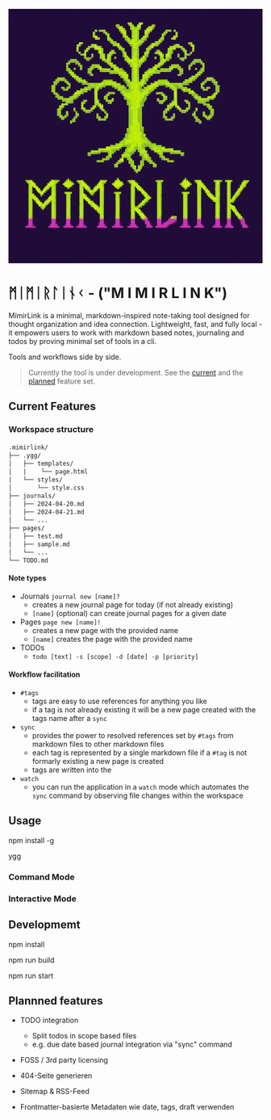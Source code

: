 ![alt text](logo.png)

# ᛗᛁᛗᛁᚱᛚᛁᚾᚲ - ("M I M I R L I N K")

MímirLink is a minimal, markdown-inspired note-taking tool designed for thought organization and idea connection. Lightweight, fast, and fully local - it empowers users to work with markdown based notes, journaling and todos by proving minimal set of tools in a cli.

Tools and workflows side by side.

> Currently the tool is under development.
> See the [current](#current-features) and the [planned](#plannned-features) feature set.

## Current Features

### Workspace structure
```
.mimirlink/
├── .ygg/
│   ├── templates/
│   |    └── page.html
|   └── styles/
│       └── style.css
├── journals/
│   ├── 2024-04-20.md
│   ├── 2024-04-21.md
│   └── ...
├── pages/
│   ├── test.md
│   ├── sample.md
│   └── ...
└── TODO.md

```

#### Note types

- Journals
  `journal new [name]?` 
  - creates a new journal page for today (if not already existing)
  - `[name]` (optional) can create journal pages for a given date
- Pages
    `page new [name]!` 
  - creates a new page with the provided name
  - `[name]` creates the page with the provided name
- TODOs
  - `todo [text] -s [scope] -d [date] -p [priority]`   

#### Workflow facilitation

- `#tags`
  - tags are easy to use references for anything you like
  - if a tag is not already existing it will be a new page created with the tags name after a `sync`
- `sync`
  - provides the power to resolved references set by `#tags` from markdown files to other markdown files
  - each tag is represented by a single markdown file if a `#tag` is not formarly existing a new page is created 
  - tags are written into the 
- `watch`
  - you can run the application in a `watch` mode which automates the `sync` command by observing file changes within the workspace

## Usage

npm install -g

ygg

### Command Mode

### Interactive Mode

## Developmemt

npm install

npm run build

npm run start

## Plannned features

- TODO integration
  - Split todos in scope based files
  - e.g. due date based journal integration via "sync" command


- FOSS / 3rd party licensing
- 404-Seite generieren
- Sitemap & RSS-Feed
- Frontmatter-basierte Metadaten wie date, tags, draft verwenden
